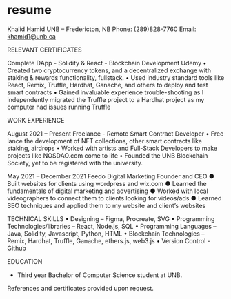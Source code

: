 # resume
Khalid Hamid
UNB – Fredericton, NB
Phone: (289)828-7760 
Email: khamid1@unb.ca
 

RELEVANT CERTIFICATES

Complete DApp - Solidity & React - Blockchain Development                                                    Udemy
•	Created two cryptocurrency tokens, and a decentralized exchange with staking & rewards functionality, fullstack.
•	Used industry standard tools like React, Remix, Truffle, Hardhat, Ganache, and others to deploy and test smart contracts
•	Gained invaluable experience trouble-shooting as I independently migrated the Truffle project to a Hardhat project as my computer had issues running Truffle

WORK EXPERIENCE 

August 2021 – Present                                                                                                  Freelance - Remote
Smart Contract Developer
•	Free lance the development of NFT collections, other smart contracts like staking, airdrops
•	Worked with artists and Full-Stack Developers to make projects like NOSDAO.com come to life
•	Founded the UNB Blockchain Society, yet to be registered with the university.

May 2021 – December 2021                                                                                 Feedo Digital Marketing
Founder and CEO 
●	Built websites for clients using wordpress and wix.com
●	Learned the fundamentals of digital marketing and advertising
●	Worked with local videographers to connect them to clients looking for videos/ads
●	Learned SEO techniques and applied them to my website and client’s websites

TECHNICAL SKILLS
•	Designing – Figma, Procreate, SVG
•	Programming Technologies/libraries – React, Node.js, SQL
•	Programming Languages – Java, Solidity, Javascript, Python, HTML
•	Blockchain Technologies – Remix, Hardhat, Truffle, Ganache, ethers.js, web3.js
•	Version Control - Github

EDUCATION
-	Third year Bachelor of Computer Science student at UNB.

References and certificates provided upon request.
